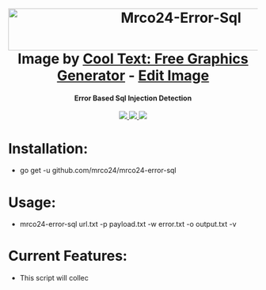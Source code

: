 <h1 align="center">
<a href="https://cooltext.com"><img src="https://images.cooltext.com/5678557.png" width="682" height="85" alt="Mrco24-Error-Sql" /></a>
<br />Image by <a href="https://cooltext.com">Cool Text: Free Graphics Generator</a> - <a href="https://cooltext.com/Edit-Logo?LogoID=4466339354">Edit Image</a>
</h1>
<h4 align="center">Error Based Sql Injection Detection</h4>
<p align="center">
  <a href="https://github.com/mrco24/mrco24-error-sql">
    <img src="https://img.shields.io/badge/Mrco24-Error-Sql">
  </a>
   <a href="https://github.com/mrco24/mrco24-error-sql">
    <img src="https://img.shields.io/static/v1?label=Update&message=V1.0&color=green">
  </a>
  <a href="https://twitter.com/mrco24">
      <img src="https://img.shields.io/twitter/follow/mrco24?style=social">
  </a>
</p>

# Installation:
- go get -u github.com/mrco24/mrco24-error-sql
# Usage:
- mrco24-error-sql url.txt -p payload.txt -w error.txt -o output.txt -v

# Current Features:
- This script will collec

